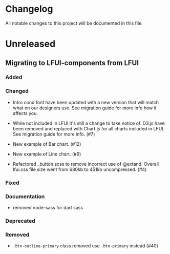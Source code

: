 # Changelog

All notable changes to this project will be documented in this file.

# Unreleased 
## Migrating to LFUI-components from LFUI




### Added


### Changed
  * Intro cond font have been updated with a new version that will match what on our designers use. See migration guide for more info how it affects you. 

  * While not included in LFUI it's still a change to take notice of. D3.js have been removed and replaced with Chart.js 
  for all charts included in LFUI. See migration guide for more info. (#7)

  * New example of Bar chart. (#12)
  * New example of Line chart. (#9)
  * Refactored _button.scss to remove incorrect use of @extand. Overall lfui.css file size went from 680kb to 451kb uncompressed.  (#4)
### Fixed

### Documentation
 * removed node-sass for dart sass
### Deprecated

### Removed

* `.btn-outline-primary` class removed use `.btn-primary` instead (#40)